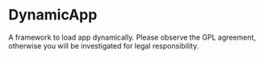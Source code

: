 # DynamicApp
A framework to load app dynamically. Please observe the GPL agreement, otherwise you will be investigated for legal responsibility.
